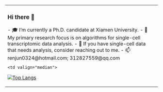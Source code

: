 <table>
  <tr>
    <td valign="top"><h3>Hi there 👋</h3>
- 🎓 I’m currently a Ph.D. candidate at Xiamen University.
- 🧬  My primary research focus is on algorithms for single-cell transcriptomic data analysis.
- 💬 If you have single-cell data that needs analysis, consider reaching out to me.
- 📫 renjun0324@hotmail.com; 312827559@qq.com

    <td valign="median">

[![Top Langs](https://github-readme-stats.vercel.app/api/top-langs/?username=renjun0324&layout=compact)](https://github.com/anuraghazra/github-readme-stats)

  </tr>
</table>
